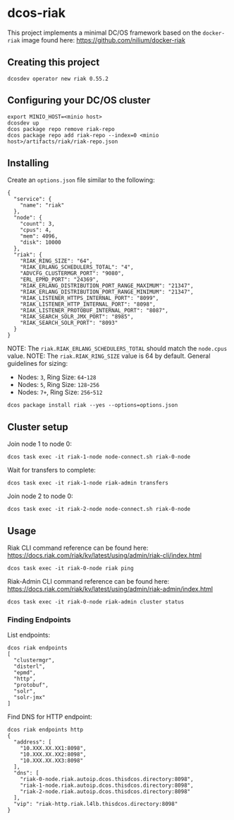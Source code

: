 # dcos-riak

This project implements a minimal DC/OS framework based on the `docker-riak` image found here: https://github.com/nilium/docker-riak

## Creating this project

```
dcosdev operator new riak 0.55.2
```

## Configuring your DC/OS cluster

```
export MINIO_HOST=<minio host>
dcosdev up
dcos package repo remove riak-repo
dcos package repo add riak-repo --index=0 <minio host>/artifacts/riak/riak-repo.json
```

## Installing

Create an `options.json` file similar to the following:

```
{
  "service": {
    "name": "riak"
  },
  "node": {
    "count": 3,
    "cpus": 4,
    "mem": 4096,
    "disk": 10000
  },
  "riak": {
    "RIAK_RING_SIZE": "64",
    "RIAK_ERLANG_SCHEDULERS_TOTAL": "4",
    "ADVCFG_CLUSTERMGR_PORT": "9080",
    "ERL_EPMD_PORT": "24369",
    "RIAK_ERLANG_DISTRIBUTION_PORT_RANGE_MAXIMUM": "21347",
    "RIAK_ERLANG_DISTRIBUTION_PORT_RANGE_MINIMUM": "21347",
    "RIAK_LISTENER_HTTPS_INTERNAL_PORT": "8099",
    "RIAK_LISTENER_HTTP_INTERNAL_PORT": "8098",
    "RIAK_LISTENER_PROTOBUF_INTERNAL_PORT": "8087",
    "RIAK_SEARCH_SOLR_JMX_PORT": "8985",
    "RIAK_SEARCH_SOLR_PORT": "8093"
  }
}
```

NOTE: The `riak.RIAK_ERLANG_SCHEDULERS_TOTAL` should match the `node.cpus` value.
NOTE: The `riak.RIAK_RING_SIZE` value is 64 by default. General guidelines for sizing:

* Nodes: `3`, Ring Size: `64`-`128`
* Nodes: `5`, Ring Size: `128`-`256`
* Nodes: `7+`, Ring Size: `256`-`512`

```
dcos package install riak --yes --options=options.json
```

## Cluster setup

Join node 1 to node 0:

```
dcos task exec -it riak-1-node node-connect.sh riak-0-node
```

Wait for transfers to complete:

```
dcos task exec -it riak-1-node riak-admin transfers
```

Join node 2 to node 0:

```
dcos task exec -it riak-2-node node-connect.sh riak-0-node
```

## Usage

Riak CLI command reference can be found here: https://docs.riak.com/riak/kv/latest/using/admin/riak-cli/index.html

```
dcos task exec -it riak-0-node riak ping
```

Riak-Admin CLI command reference can be found here: https://docs.riak.com/riak/kv/latest/using/admin/riak-admin/index.html

```
dcos task exec -it riak-0-node riak-admin cluster status
```

### Finding Endpoints

List endpoints:

```
dcos riak endpoints
[
  "clustermgr",
  "disterl",
  "epmd",
  "http",
  "protobuf",
  "solr",
  "solr-jmx"
]
```

Find DNS for HTTP endpoint:

```
dcos riak endpoints http
{
  "address": [
    "10.XXX.XX.XX1:8098",
    "10.XXX.XX.XX2:8098",
    "10.XXX.XX.XX3:8098"
  ],
  "dns": [
    "riak-0-node.riak.autoip.dcos.thisdcos.directory:8098",
    "riak-1-node.riak.autoip.dcos.thisdcos.directory:8098",
    "riak-2-node.riak.autoip.dcos.thisdcos.directory:8098"
  ],
  "vip": "riak-http.riak.l4lb.thisdcos.directory:8098"
}
```
